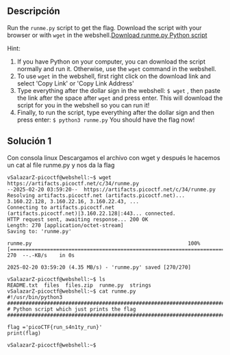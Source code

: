 ## Descripción 
Run the `runme.py` script to get the flag. Download the script with your browser or with `wget` in the webshell.[Download runme.py Python script](https://artifacts.picoctf.net/c/34/runme.py)

Hint:
1. If you have Python on your computer, you can download the script normally and run it. Otherwise, use the `wget` command in the webshell.
2. To use `wget` in the webshell, first right click on the download link and select 'Copy Link' or 'Copy Link Address'
3. Type everything after the dollar sign in the webshell: `$ wget` , then paste the link after the space after `wget` and press enter. This will download the script for you in the webshell so you can run it!
4. Finally, to run the script, type everything after the dollar sign and then press enter: `$ python3 runme.py` You should have the flag now!
## Solución 1

Con consola linux
Descargamos el archivo con wget y después le hacemos un cat al file runme.py y nos da la flag

```
vSalazarZ-picoctf@webshell:~$ wget https://artifacts.picoctf.net/c/34/runme.py
--2025-02-20 03:59:20--  https://artifacts.picoctf.net/c/34/runme.py
Resolving artifacts.picoctf.net (artifacts.picoctf.net)... 3.160.22.128, 3.160.22.16, 3.160.22.43, ...
Connecting to artifacts.picoctf.net (artifacts.picoctf.net)|3.160.22.128|:443... connected.
HTTP request sent, awaiting response... 200 OK
Length: 270 [application/octet-stream]
Saving to: 'runme.py'

runme.py                                                   100%[=======================================================================================================================================>]     270  --.-KB/s    in 0s      

2025-02-20 03:59:20 (4.35 MB/s) - 'runme.py' saved [270/270]

vSalazarZ-picoctf@webshell:~$ ls
README.txt  files  files.zip  runme.py  strings
vSalazarZ-picoctf@webshell:~$ cat runme.py
#!/usr/bin/python3
################################################################################
# Python script which just prints the flag
################################################################################

flag ='picoCTF{run_s4n1ty_run}'
print(flag)

vSalazarZ-picoctf@webshell:~$ 
```
